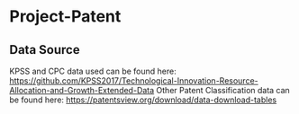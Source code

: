 # Project-Patent

## Data Source
KPSS and CPC data used can be found here: https://github.com/KPSS2017/Technological-Innovation-Resource-Allocation-and-Growth-Extended-Data
Other Patent Classification data can be found here: https://patentsview.org/download/data-download-tables
